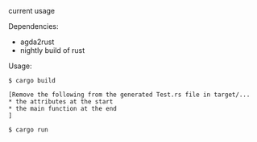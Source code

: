 current usage


Dependencies:
* agda2rust
* nightly build of rust


Usage:
```
$ cargo build

[Remove the following from the generated Test.rs file in target/...
* the attributes at the start
* the main function at the end
]

$ cargo run
```